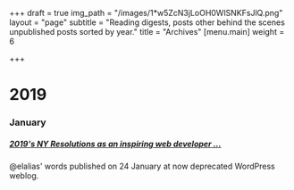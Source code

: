 +++
draft = true
img_path = "/images/1*w5ZcN3jLoOH0WlSNKFsJlQ.png"
layout = "page"
subtitle = "Reading digests, posts other behind the scenes unpublished posts sorted by year."
title = "Archives"
[menu.main]
weight = 6

+++
# 2019

### January

##### [2019's NY Resolutions as an inspiring web developer ...](https://codepen.io/shermisaurus/full/JQbomZ "2019's NY Resolutions as an inspiring web developer ...")

@elalias' words published on 24 January at now deprecated WordPress weblog.